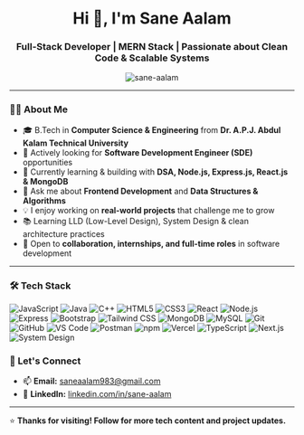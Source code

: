 


<h1 align="center">Hi 👋, I'm Sane Aalam</h1>
<h3 align="center">Full-Stack Developer | MERN Stack | Passionate about Clean Code & Scalable Systems</h3>

<p align="center"> <img src="https://komarev.com/ghpvc/?username=sane-aalam&label=Profile%20views&color=0e75b6&style=flat" alt="sane-aalam" /> </p>

---

### 👨‍🎓 About Me

- 🎓 B.Tech in **Computer Science & Engineering** from **Dr. A.P.J. Abdul Kalam Technical University**  
- 👀 Actively looking for **Software Development Engineer (SDE)** opportunities  
- 🌱 Currently learning & building with **DSA, Node.js, Express.js, React.js & MongoDB**  
- 💬 Ask me about **Frontend Development** and **Data Structures & Algorithms**  
- 💡 I enjoy working on **real-world projects** that challenge me to grow  
- 📚 Learning LLD (Low-Level Design), System Design & clean architecture practices  
- 🚀 Open to **collaboration, internships, and full-time roles** in software development  



<!--
### 📈 GitHub Stats

<p align="center">
  <img src="https://github-readme-stats.vercel.app/api?username=sane-aalam&show_icons=true&theme=radical" alt="sane-aalam" />
  <img src="https://github-readme-stats.vercel.app/api/top-langs/?username=sane-aalam&layout=compact&theme=radical" />
</p>
-->
---

### 🛠️ Tech Stack

![JavaScript](https://img.shields.io/badge/-JavaScript-F7DF1E?style=flat&logo=javascript&logoColor=black) ![Java](https://img.shields.io/badge/-Java-007396?style=flat&logo=java&logoColor=white) ![C++](https://img.shields.io/badge/-C++-00599C?style=flat&logo=cplusplus&logoColor=white) ![HTML5](https://img.shields.io/badge/-HTML5-E34F26?style=flat&logo=html5&logoColor=white) ![CSS3](https://img.shields.io/badge/-CSS3-1572B6?style=flat&logo=css3&logoColor=white) ![React](https://img.shields.io/badge/-React-20232A?style=flat&logo=react&logoColor=61DAFB) ![Node.js](https://img.shields.io/badge/-Node.js-339933?style=flat&logo=node.js&logoColor=white) ![Express](https://img.shields.io/badge/-Express.js-000000?style=flat&logo=express&logoColor=white) ![Bootstrap](https://img.shields.io/badge/-Bootstrap-563D7C?style=flat&logo=bootstrap&logoColor=white) ![Tailwind CSS](https://img.shields.io/badge/-Tailwind%20CSS-06B6D4?style=flat&logo=tailwind-css&logoColor=white) ![MongoDB](https://img.shields.io/badge/-MongoDB-47A248?style=flat&logo=mongodb&logoColor=white) ![MySQL](https://img.shields.io/badge/-MySQL-4479A1?style=flat&logo=mysql&logoColor=white) ![Git](https://img.shields.io/badge/-Git-F05032?style=flat&logo=git&logoColor=white) ![GitHub](https://img.shields.io/badge/-GitHub-181717?style=flat&logo=github&logoColor=white) ![VS Code](https://img.shields.io/badge/-VS%20Code-007ACC?style=flat&logo=visual-studio-code&logoColor=white) ![Postman](https://img.shields.io/badge/-Postman-FF6C37?style=flat&logo=postman&logoColor=white) ![npm](https://img.shields.io/badge/-npm-CB3837?style=flat&logo=npm&logoColor=white) ![Vercel](https://img.shields.io/badge/-Vercel-000000?style=flat&logo=vercel&logoColor=white) ![TypeScript](https://img.shields.io/badge/-TypeScript-3178C6?style=flat&logo=typescript&logoColor=white) ![Next.js](https://img.shields.io/badge/-Next.js-000000?style=flat&logo=next.js&logoColor=white) ![System Design](https://img.shields.io/badge/-System%20Design-gray?style=flat)

### 🔗 Let's Connect

- 📫 **Email:** saneaalam983@gmail.com 
- 💼 **LinkedIn:** [linkedin.com/in/sane-aalam](https://www.linkedin.com/in/sane-aalam21/)  
<!--- 💻 **Portfolio:** [yourportfolio.com](https://yourportfolio.com) *(if available)* -->
---

⭐️ **Thanks for visiting! Follow for more tech content and project updates.**  



